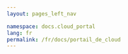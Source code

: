```yaml
---
layout: pages_left_nav

namespace: docs.cloud_portal
lang: fr
permalink: /fr/docs/portail_de_cloud
---
```

